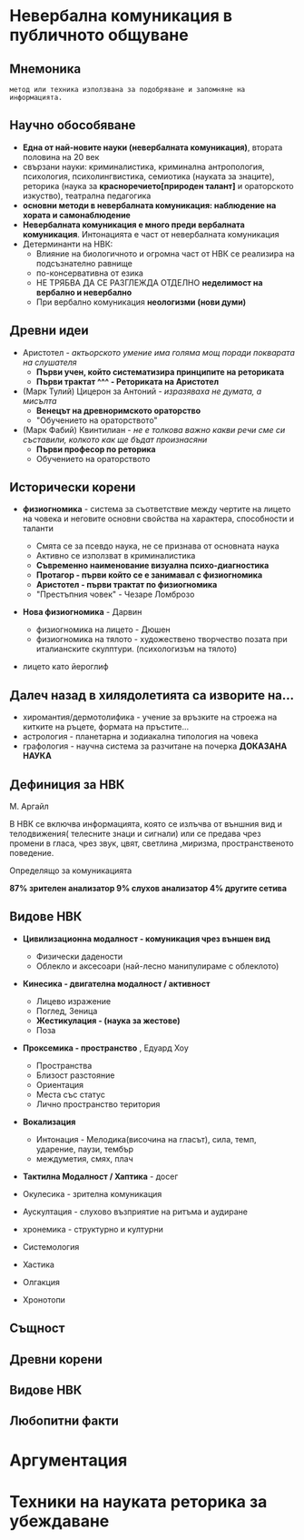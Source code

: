 # Невербална комуникация в публичното общуване

## Мнемоника 
    метод или техника използвана за подобряване и запомняне на информацията.

## Научно обособяване

- **Една от най-новите науки (невербалната комуникация)**, втората половина на 20 век
- свързани науки: криминалистика, криминална 
антропология, психология, психолингвистика, семиотика (науката за знаците), 
реторика (наука за **красноречието[природен талант]** и ораторското изкуство), театрална педагогика
- **основни методи в невербалната комуникация: наблюдение на хората и самонаблюдение**
- **Невербалната комуникация е много преди вербалната комуникация**. Интонацията е част от невербалната комуникация
- Детерминанти на НВК:
    - Влияние на биологичното и огромна част от НВК се реализира на подсъзнателно равнище
    - по-консервативна от езика
    - НЕ ТРЯБВА ДА СЕ РАЗГЛЕЖДА ОТДЕЛНО **неделимост на вербално и невербално**
    - При вербално комуникация **неологизми (нови думи)**

## Древни идеи

- Аристотел - *актьорското умение има голяма мощ поради покварата на слушателя*
    - **Първи учен, който систематизира принципите на реториката**
    - **Първи трактат ^^^ - Реториката на Аристотел**
- (Марк Тулий) Цицерон за Антоний - *изразяваха не думата, а мисълта*
    - **Венецът на древноримското ораторство** 
    - "Обучението на ораторството"
- (Марк Фабий) Квинтилиан - *не е толкова важно какви речи сме си съставили, колкото как ще бъдат произнасяни*
    - **Първи професор по реторика**
    - Обучението на ораторството

## Исторически корени

- **физиогномика** - система за съответствие между чертите на лицето 
на човека и неговите основни свойства на характера, способности и таланти
    - Смята се за псевдо наука, не се признава от основната наука
    - Активно се използват в криминалистика
    - **Съвременно наименование визуална психо-диагностика**
    - **Протагор - първи който се е занимавал с физиогномика**
    - **Аристотел - първи трактат по физиогномика**
    - "Престъпния човек" - Чезаре Ломброзо

- **Нова физиогномика** - Дарвин
    - физиогномика на лицето - Дюшен
    - физиогномика на тялото - художествено творчество 
    позата при италианските скулптури. (психологизъм на тялото)

- лицето като йероглиф

## Далеч назад в хилядолетията са изворите на...

- хиромантия/дермотолифика - учение за връзките на строежа на китките на ръцете, формата на пръстите...
- астрология - планетарна и зодиакална типология на човека
- графология - научна система за разчитане на почерка **ДОКАЗАНА НАУКА**

## Дефиниция за НВК
М. Аргайл

В НВК се включва информацията, която се излъчва от външния вид и телодвижения( телесните знаци и сигнали)
или се предава чрез промени в гласа, чрез звук, цвят, светлина ,миризма, пространственото поведение.

Определящо за комуникацията

**87% зрителен анализатор
9% слухов анализатор
4% другите сетива**

## Видове НВК

- **Цивилизационна модалност - комуникация чрез външен вид**
    - Физически дадености
    - Облекло и аксесоари (най-лесно манипулираме с облеклото)
- **Кинесика - двигателна модалност / активност** 
    - Лицево изражение
    - Поглед, Зеница
    - **Жестикулация - (наука за жестове)**
    - Поза
- **Проксемика - пространство** , Едуард Хоу
    - Пространства
    - Близост разстояние
    - Ориентация
    - Места със статус
    - Лично пространство територия
- **Вокализация**
    - Интонация - Мелодика(височина на гласът), сила, темп,
    ударение, паузи, тембър
    - междуметия, смях, плач

- **Тактилна Модалност / Хаптика** - досег
- Окулесика - зрителна комуникация
- Аускултация - слухово възприятие на ритъма и аудиране
- хронемика - структурно и културни 
- Системология
- Хастика
- Олгакция
- Хронотопи


## Същност

## Древни корени

## Видове НВК

## Любопитни факти

# Аргументация

# Техники на науката реторика за убеждаване